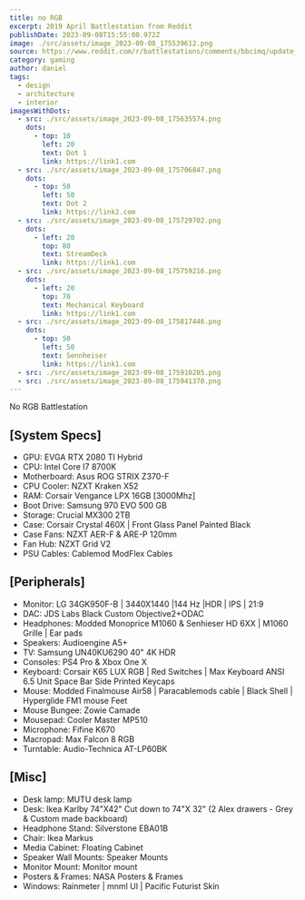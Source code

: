 ```yaml
---
title: no RGB
excerpt: 2019 April Battlestation from Reddit
publishDate: 2023-09-08T15:55:00.972Z
image: ./src/assets/image_2023-09-08_175539612.png
source: https://www.reddit.com/r/battlestations/comments/bbcimq/update_new_monitor_ditched_rgb_new_peripherals/?utm_source=ifttt
category: gaming
author: daniel
tags:
  - design
  - architecture
  - interior
imagesWithDots:
  - src: ./src/assets/image_2023-09-08_175635574.png
    dots:
      - top: 10
        left: 20
        text: Dot 1
        link: https://link1.com
  - src: ./src/assets/image_2023-09-08_175706847.png
    dots:
      - top: 50
        left: 50
        text: Dot 2
        link: https://link2.com
  - src: ./src/assets/image_2023-09-08_175729702.png
    dots:
      - left: 20
        top: 80
        text: StreamDeck
        link: https://link1.com
  - src: ./src/assets/image_2023-09-08_175759216.png
    dots:
      - left: 20
        top: 70
        text: Mechanical Keyboard
        link: https://link1.com
  - src: ./src/assets/image_2023-09-08_175817446.png
    dots:
      - top: 50
        left: 50
        text: Sennheiser
        link: https://link1.com
  - src: ./src/assets/image_2023-09-08_175910285.png
  - src: ./src/assets/image_2023-09-08_175941370.png
---
```

No RGB Battlestation

## \[System Specs] 

* GPU: EVGA RTX 2080 TI Hybrid
* CPU: Intel Core I7 8700K 
* Motherboard: Asus ROG STRIX Z370-F
* CPU Cooler: NZXT Kraken X52 
* RAM: Corsair Vengance LPX 16GB \[3000Mhz]
* Boot Drive: Samsung 970 EVO 500 GB 
* Storage: Crucial MX300 2TB 
* Case: Corsair Crystal 460X | Front Glass Panel Painted Black
* Case Fans: NZXT AER-F & ARE-P 120mm
* Fan Hub: NZXT Grid V2
* PSU Cables: Cablemod ModFlex Cables







## \[Peripherals] 

* Monitor: LG 34GK950F-B | 3440X1440 |144 Hz |HDR | IPS | 21:9
* DAC: JDS Labs Black Custom Objective2+ODAC
* Headphones: Modded Monoprice M1060 & Senhieser HD 6XX | M1060 Grille | Ear pads
* Speakers: Audioengine A5+
* TV: Samsung UN40KU6290 40" 4K HDR  
* Consoles: PS4 Pro & Xbox One X
* Keyboard: Corsair K65 LUX RGB | Red Switches | Max Keyboard ANSI 6.5 Unit Space Bar Side Printed Keycaps
* Mouse: Modded Finalmouse Air58 | Paracablemods cable | Black Shell | Hyperglide FM1 mouse Feet
* Mouse Bungee: Zowie Camade
* Mousepad: Cooler Master MP510
* Microphone: Fifine K670
* Macropad: Max Falcon 8 RGB
* Turntable: Audio-Technica AT-LP60BK







## \[Misc]

* Desk lamp: MUTU desk lamp
* Desk: Ikea Karlby 74"X42" Cut down to 74"X 32" (2 Alex drawers - Grey & Custom made backboard)
* Headphone Stand: Silverstone EBA01B
* Chair: Ikea Markus
* Media Cabinet: Floating Cabinet
* Speaker Wall Mounts: Speaker Mounts
* Monitor Mount: Monitor mount
* Posters & Frames: NASA Posters & Frames
* Windows: Rainmeter | mnml UI | Pacific Futurist Skin